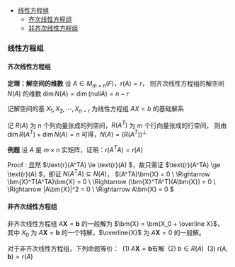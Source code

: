 <!-- TOC -->

- [线性方程组](#线性方程组)
  - [齐次线性方程组](#齐次线性方程组)
  - [非齐次线性方程组](#非齐次线性方程组)

<!-- /TOC -->



### 线性方程组
#### 齐次线性方程组
**定理：解空间的维数**
设 $A\in M_{m\times n}(F)$，$\text{r}(A) = r$，
则齐次线性方程组的解空间 $N(A)$ 的维数 $\dim N(A) = \dim(\text{null}A) = n-r$

记解空间的基 $X_1,X_2,\cdots,X_{n-r}$ 为线性方程组 $AX=b$ 的基础解系

记 $R(A)$ 为 $n$ 个列向量张成的列空间，$R(A^T)$ 为 $m$ 个行向量张成的行空间，
则由 $\dim R(A^T) + \dim N(A) = n$ 可得，$N(A) = (R(A^T))^{\perp}$

**例题**
设 $A$ 是 $m\times n$ 实矩阵，证明：$r(A^TA)=r(A)$

$\text{Proof :}$
显然 $\text{r}(A^TA) \le \text{r}(A) $，故只需证 $\text{r}(A^TA) \ge \text{r}(A) $，即证 $N(A^TA) \subseteq N(A)$，
$(A^TA)\bm{X} = 0 \\
\Rightarrow \bm{X}^T(A^TA)\bm{X} = 0 \\
\Rightarrow (\bm{X}^TA^T)(A\bm{X}) = 0 \\
\Rightarrow |A\bm{X}|^2 = 0 \\
\Rightarrow A\bm{X} = 0 $

#### 非齐次线性方程组
非齐次线性方程组 $A\bm{X} = \bm{b}$ 的一般解为 $\bm{X} = \bm{X_0 + \overline X}$，
其中 $X_0$ 为 $A\bm{X} = \bm{b}$ 的一个特解，$\overline{X}$ 为 $A\bm{X} = 0$ 的一般解。

对于非齐次线性方程组，下列命题等价：
$\pod 1\; A\bm{X} = \bm{b}$有解
$\pod 2\; b\in R(A)$
$\pod 3\; \text{r}(A, \bm{b}) = \text{r}(A)$


